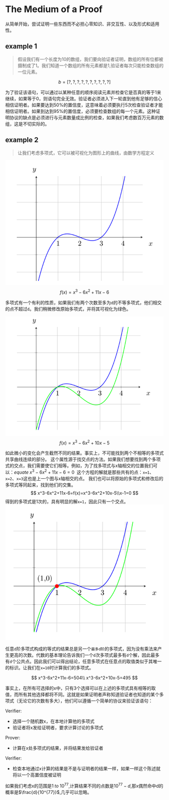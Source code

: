 # The Medium of a Proof
从简单开始，尝试证明一些东西而不必担心零知识、非交互性、以及形式和适用性。
## example 1
> 假设我们有一个长度为10的数组，我们要向验证者证明，数组的所有位都被摄制成了1。我们知道一个数组的所有元素都是1,验证者每次只能检查数组的一位元素。

$$
b=[?,?,?,?,?,?,?,?,?,?]
$$

为了验证该语句，可以通过以某种任意的顺序阅读元素并检查它是否真的等于1来继续，如果等于0，则语句完全无效。验证者必须进入下一轮直到他有足够的信心相信证明者。如果要达到50%的置信度，这意味着必须要执行5次检查验证者才能相信证明者。如果到达到95%的置信度，必须要检查数组的每一个元素。这种证明协议的缺点是必须进行与元素数量成比例的检查，如果我们考虑数百万元素的数组，这是不切实际的。
## example 2
> 让我们考虑多项式，它可以被可视化为图形上的曲线，由数学方程定义   

![多项式图片](/img/polynomial.png)
$$
f(x)=x^3-6x^2+11x-6
$$  

多项式有一个有利的性质，如果我们有两个次数至多为`d`的不等多项式，他们相交的点不超过`d`。我们稍微修改原始多项式，并将其可视化为绿色。

![修改的多项式图片](/img/modifypolynomial.png)
$$
f(x)=x^3-6x^2+10x-5
$$  

如此微小的变化会产生截然不同的结果。事实上，不可能找到两个不相等的多项式共享曲线连续的部分。
这个属性源于找交点的方法。如果我们想要找到两个多项式的交点，我们需要使它们相等。例如，为了找多项式与x轴相交的位置我们可以：$equate\; x^3-6x^2+11x-6=0\;$ 这个方程的解就是那些共有的点：`x=1`、`x=2`、`x=3`这也是上一个图与x轴相交的点。
我们也可以将原始的多项式和修改后的多项式等同起来，找到他们的交集。
$$
x^3-6x^2+11x-6=f(x)=x^3-6x^2+10x-5\\x-1=0
$$
得到的多项式是1次的，具有明显的解`x=1`，因此只有一个交点。
![得到的解](/img/solution.png)

任意`d`阶多项式构成的等式的结果总是另一个`最多d阶`的多项式，因为没有乘法来产生更高的次数。代数的基本理论告诉我们一个`d`次多项式最多有`d`个解，因此最多有`d`个公共点。因此我们可以得出结论，任意多项式在任意点的取值类似于其唯一的标识。让我们在`x=10`时计算我们的多项式。

$$
x^3-6x^2+11x-6=504\\
x^3-6x^2+10x-5=495
$$

事实上，在所有可选择的x中，只有3个选择可以在上述的多项式具有相等的取值，而所有其他选择都将不同。这就是如果证明者声称知道验证者也知道的某个多项式（无论它的次数有多大），他们可以遵循一个简单的协议来验证该语句：

Verifier:
* 选择一个随机数x，在本地计算他的多项式
* 验证者将x发给证明者，要求计算讨论的多项式

Prover:
* 计算在x处多项式的结果，并将结果发给验证者

Verifier:
* 检查本地通过x计算的结果是不是与证明者的结果一样，如果一样这个陈述就将以一个高置信度被证明

如果我们考虑x的范围是$1\;to\;10^{77}$,计算结果不同的点数是$10^{77}-d$,那x偶然命中d的概率是$\frac{d}{10^{77}}$,几乎可以忽略。